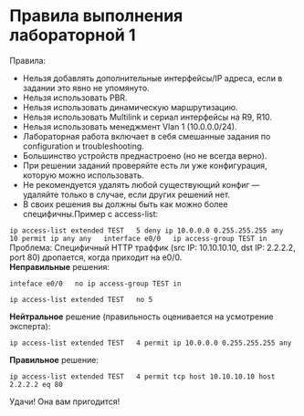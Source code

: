 # Правила выполнения лабораторной 1

Правила:

* Нельзя добавлять дополнительные интерфейсы/IP адреса, если в задании это явно не упомянуто.
* Нельзя использовать PBR.
* Нельзя использовать динамическую маршрутизацию.
* Нельзя использовать Multilink и сериал интерфейсы на R9, R10.
* Нельзя использовать менеджмент Vlan 1 \(10.0.0.0/24\).
* Лабораторная работа включает в себя смешанные задания по configuration и troubleshooting.
* Большинство устройств преднастроено \(но не всегда верно\).
* При решении заданий проверяйте есть ли уже конфигурация, которую можно использовать.
* Не рекомендуется удалять любой существующий конфиг — удаляйте только в случае, если других решений нет.
* В своих решения вы должны быть как можно более специфичны.Пример с access-list:

`ip access-list extended TEST  
 5 deny ip 10.0.0.0 0.255.255.255 any  
 10 permit ip any any  
interface e0/0  
 ip access-group TEST in`  
Проблема: Специфичный HTTP траффик \(src IP: 10.10.10.10, dst IP: 2.2.2.2, port 80\) дропается, когда приходит на e0/0.  
**Неправильные** решения:

`inteface e0/0  
no ip access-group TEST in`

`ip access-list extended TEST  
no 5`

**Нейтральное** решение \(правильность оценивается на усмотрение эксперта\):

`ip access-list extended TEST  
 4 permit ip 10.0.0.0 0.255.255.255 any`

**Правильное** решение:

`ip access-list extended TEST  
4 permit tcp host 10.10.10.10 host 2.2.2.2 eq 80`

Удачи! Она вам пригодится!  
  


